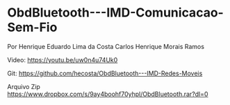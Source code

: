 # ObdBluetooth---IMD-Comunicacao-Sem-Fio


Por 
Henrique Eduardo Lima da Costa
Carlos Henrique Morais Ramos

Video:
https://youtu.be/uw0n4u74Uk0

Git:
https://github.com/hecosta/ObdBluetooth---IMD-Redes-Moveis

Arquivo Zip
https://www.dropbox.com/s/9ay4boohf70yhpl/ObdBluetooth.rar?dl=0
